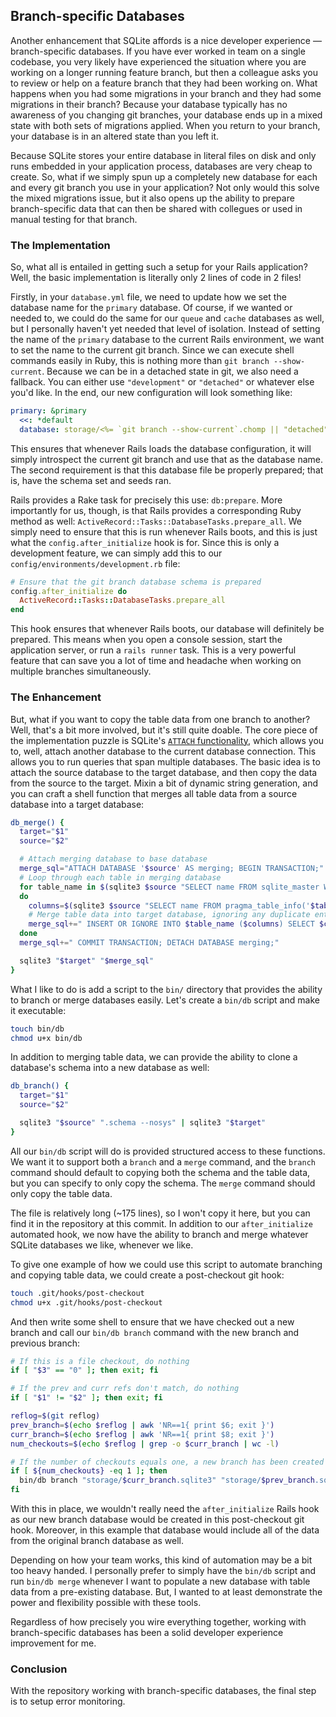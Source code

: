 ## Branch-specific Databases

Another enhancement that SQLite affords is a nice developer experience — branch-specific databases. If you have ever worked in team on a single codebase, you very likely have experienced the situation where you are working on a longer running feature branch, but then a colleague asks you to review or help on a feature branch that they had been working on. What happens when you had some migrations in your branch and they had some migrations in their branch? Because your database typically has no awareness of you changing git branches, your database ends up in a mixed state with both sets of migrations applied. When you return to your branch, your database is in an altered state than you left it.

Because SQLite stores your entire database in literal files on disk and only runs embedded in your application process, databases are very cheap to create. So, what if we simply spun up a completely new database for each and every git branch you use in your application? Not only would this solve the mixed migrations issue, but it also opens up the ability to prepare branch-specific data that can then be shared with collegues or used in manual testing for that branch.

### The Implementation

So, what all is entailed in getting such a setup for your Rails application? Well, the basic implementation is literally only 2 lines of code in 2 files!

Firstly, in your `database.yml` file, we need to update how we set the database name for the `primary` database. Of course, if we wanted or needed to, we could do the same for our `queue` and `cache` databases as well, but I personally haven't yet needed that level of isolation. Instead of setting the name of the `primary` database to the current Rails environment, we want to set the name to the current git branch. Since we can execute shell commands easily in Ruby, this is nothing more than `git branch --show-current`. Because we can be in a detached state in git, we also need a fallback. You can either use `"development"` or `"detached"` or whatever else you'd like. In the end, our new configuration will look something like:

```yaml
primary: &primary
  <<: *default
  database: storage/<%= `git branch --show-current`.chomp || "detached" %>.sqlite3
```

This ensures that whenever Rails loads the database configuration, it will simply introspect the current git branch and use that as the database name. The second requirement is that this database file be properly prepared; that is, have the schema set and seeds ran.

Rails provides a Rake task for precisely this use: `db:prepare`. More importantly for us, though, is that Rails provides a corresponding Ruby method as well: `ActiveRecord::Tasks::DatabaseTasks.prepare_all`. We simply need to ensure that this is run whenever Rails boots, and this is just what the `config.after_initialize` hook is for. Since this is only a development feature, we can simply add this to our `config/environments/development.rb` file:

```ruby
# Ensure that the git branch database schema is prepared
config.after_initialize do
  ActiveRecord::Tasks::DatabaseTasks.prepare_all
end
```

This hook ensures that whenever Rails boots, our database will definitely be prepared. This means when you open a console session, start the application server, or run a `rails runner` task. This is a very powerful feature that can save you a lot of time and headache when working on multiple branches simultaneously.

### The Enhancement

But, what if you want to copy the table data from one branch to another? Well, that's a bit more involved, but it's still quite doable. The core piece of the implementation puzzle is SQLite's [`ATTACH` functionality](https://www.sqlite.org/lang_attach.html), which allows you to, well, attach another database to the current database connection. This allows you to run queries that span multiple databases. The basic idea is to attach the source database to the target database, and then copy the data from the source to the target. Mixin a bit of dynamic string generation, and you can craft a shell function that merges all table data from a source database into a target database:

```sh
db_merge() {
  target="$1"
  source="$2"

  # Attach merging database to base database
  merge_sql="ATTACH DATABASE '$source' AS merging; BEGIN TRANSACTION;"
  # Loop through each table in merging database
  for table_name in $(sqlite3 $source "SELECT name FROM sqlite_master WHERE type = 'table';")
  do
    columns=$(sqlite3 $source "SELECT name FROM pragma_table_info('$table_name');" | tr '\n' ',' | sed 's/.$//')
    # Merge table data into target database, ignoring any duplicate entries
    merge_sql+=" INSERT OR IGNORE INTO $table_name ($columns) SELECT $columns FROM merging.$table_name;"
  done
  merge_sql+=" COMMIT TRANSACTION; DETACH DATABASE merging;"

  sqlite3 "$target" "$merge_sql"
}
```

What I like to do is add a script to the `bin/` directory that provides the ability to branch or merge databases easily. Let's create a `bin/db` script and make it executable:

```sh
touch bin/db
chmod u+x bin/db
```

In addition to merging table data, we can provide the ability to clone a database's schema into a new database as well:

```sh
db_branch() {
  target="$1"
  source="$2"

  sqlite3 "$source" ".schema --nosys" | sqlite3 "$target"
}
```

All our `bin/db` script will do is provided structured access to these functions. We want it to support both a `branch` and a `merge` command, and the `branch` command should default to copying both the schema and the table data, but you can specify to only copy the schema. The `merge` command should only copy the table data.

The file is relatively long (~175 lines), so I won't copy it here, but you can find it in the repository at this commit. In addition to our `after_initialize` automated hook, we now have the ability to branch and merge whatever SQLite databases we like, whenever we like.

To give one example of how we could use this script to automate branching and copying table data, we could create a post-checkout git hook:

```sh
touch .git/hooks/post-checkout
chmod u+x .git/hooks/post-checkout
```

And then write some shell to ensure that we have checked out a new branch and call our `bin/db branch` command with the new branch and previous branch:

```sh
# If this is a file checkout, do nothing
if [ "$3" == "0" ]; then exit; fi

# If the prev and curr refs don't match, do nothing
if [ "$1" != "$2" ]; then exit; fi

reflog=$(git reflog)
prev_branch=$(echo $reflog | awk 'NR==1{ print $6; exit }')
curr_branch=$(echo $reflog | awk 'NR==1{ print $8; exit }')
num_checkouts=$(echo $reflog | grep -o $curr_branch | wc -l)

# If the number of checkouts equals one, a new branch has been created
if [ ${num_checkouts} -eq 1 ]; then
  bin/db branch "storage/$curr_branch.sqlite3" "storage/$prev_branch.sqlite3" --with-data
fi
```

With this in place, we wouldn't really need the `after_initialize` Rails hook as our new branch database would be created in this post-checkout git hook. Moreover, in this example that database would include all of the data from the original branch database as well.

Depending on how your team works, this kind of automation may be a bit too heavy handed. I personally prefer to simply have the `bin/db` script and run `bin/db merge` whenever I want to populate a new database with table data from a pre-existing database. But, I wanted to at least demonstrate the power and flexibility possible with these tools.

Regardless of how precisely you wire everything together, working with branch-specific databases has been a solid developer experience improvement for me.

### Conclusion

With the repository working with branch-specific databases, the final step is to setup error monitoring.